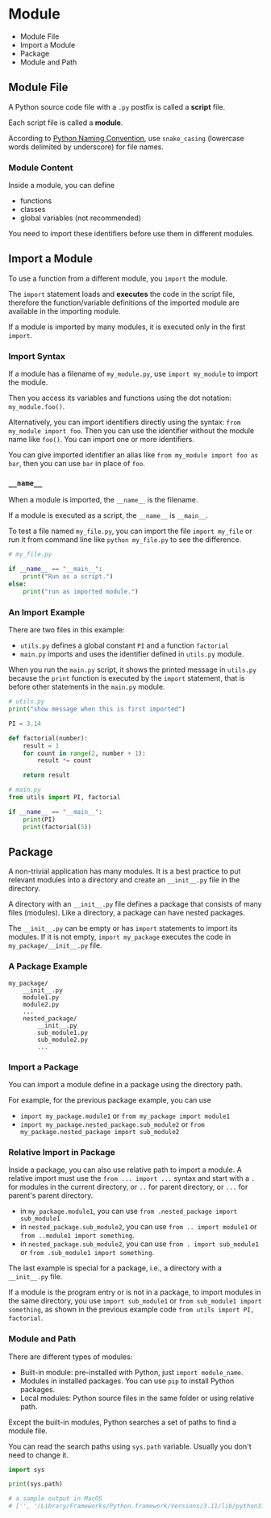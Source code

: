 # Module

- Module File
- Import a Module
- Package
- Module and Path

## Module File

A Python source code file with a `.py` postfix is called a **script** file.

Each script file is called a **module**.

According to [Python Naming Convention](https://github.com/naming-convention/naming-convention-guides/tree/master/python), use `snake_casing` (lowercase words delimited by underscore) for file names.

### Module Content

Inside a module, you can define

- functions
- classes
- global variables (not recommended)

You need to import these identifiers before use them in different modules.

## Import a Module

To use a function from a different module, you `import` the module.

The `import` statement loads and **executes** the code in the script file, therefore the function/variable definitions of the imported module are available in the importing module.

If a module is imported by many modules, it is executed only in the first `import`.

### Import Syntax

If a module has a filename of `my_module.py`, use `import my_module` to import the module.

Then you access its variables and functions using the dot notation: `my_module.foo()`.

Alternatively, you can import identifiers directly using the syntax: `from my_module import foo`. Then you can use the identifier without the module name like `foo()`. You can import one or more identifiers.

You can give imported identifier an alias like `from my_module import foo as bar`, then you can use `bar` in place of `foo`.

### `__name__`

When a module is imported, the `__name__` is the filename.

If a module is executed as a script, the `__name__` is `__main__`.

To test a file named `my_file.py`, you can import the file `import my_file` or run it from command line like `python my_file.py` to see the difference.

```python
# my_file.py

if __name__ == "__main__":
    print("Run as a script.")
else:
    print("run as imported module.")

```

### An Import Example

There are two files in this example:

- `utils.py` defines a global constant `PI` and a function `factorial`
- `main.py` imports and uses the identifier defined in `utils.py` module.

When you run the `main.py` script, it shows the printed message in `utils.py` because the `print` function is executed by the `import` statement, that is before other statements in the `main.py` module.

```python
# utils.py
print("show message when this is first imported")

PI = 3.14

def factorial(number):
    result = 1
    for count in range(2, number + 1):
        result *= count

    return result

# main.py
from utils import PI, factorial

if __name__ == "__main__":
    print(PI)
    print(factorial(5))

```

## Package

A non-trivial application has many modules. It is a best practice to put relevant modules into a directory and create an `__init__.py` file in the directory.

A directory with an `__init__.py` file defines a package that consists of many files (modules). Like a directory, a package can have nested packages.

The `__init__.py` can be empty or has `import` statements to import its modules. If it is not empty, `import my_package` executes the code in `my_package/__init__.py` file.

### A Package Example

```text
my_package/
    __init__.py
    module1.py
    module2.py
    ...
    nested_package/
        __init__.py
        sub_module1.py
        sub_module2.py
        ...
```

### Import a Package

You can import a module define in a package using the directory path.

For example, for the previous package example, you can use

- `import my_package.module1` or `from my_package import module1`
- `import my_package.nested_package.sub_module2` or `from my_package.nested_package import sub_module2`

### Relative Import in Package

Inside a package, you can also use relative path to import a module. A relative import must use the `from ... import ...` syntax and start with a `.` for modules in the current directory, or `..` for parent directory, or `...` for parent's parent directory.

- in `my_package.module1`, you can use `from .nested_package import sub_module1`
- in `nested_package.sub_module2`, you can use `from .. import module1` or `from ..module1 import something`.
- in `nested_package.sub_module2`, you can use `from . import sub_module1` or `from .sub_module1 import something`.

The last example is special for a package, i.e., a directory with a `__init__.py` file.

If a module is the program entry or is not in a package, to import modules in the same directory, you use `import sub_module1` or `from sub_module1 import something`, as shown in the previous example code `from utils import PI, factorial`.

### Module and Path

There are different types of modules:

- Built-in module: pre-installed with Python, just `import module_name`.
- Modules in installed packages. You can use `pip` to install Python packages.
- Local modules: Python source files in the same folder or using relative path.

Except the built-in modules, Python searches a set of paths to find a module file.

You can read the search paths using `sys.path` variable. Usually you don't need to change it.

```python
import sys

print(sys.path)

# a sample output in MacOS
# ['', '/Library/Frameworks/Python.framework/Versions/3.11/lib/python311.zip', '/Library/Frameworks/Python.framework/Versions/3.11/lib/python3.11', '/Library/Frameworks/Python.framework/Versions/3.11/lib/python3.11/lib-dynload', '/Library/Frameworks/Python.framework/Versions/3.11/lib/python3.11/site-packages'

```
